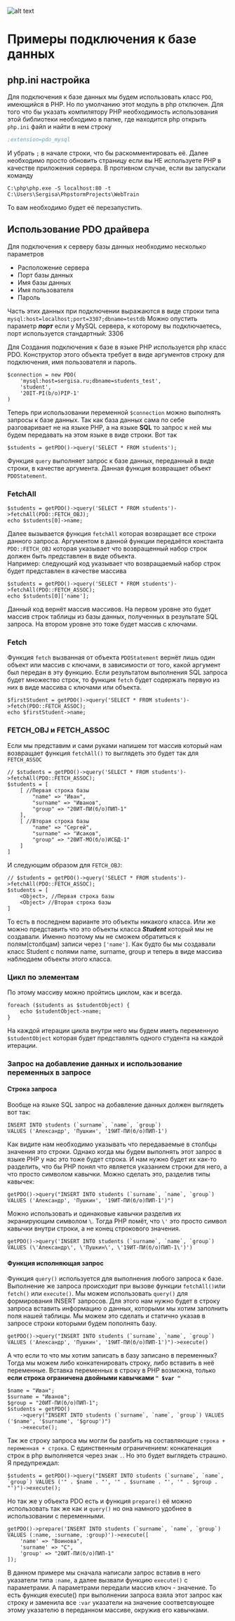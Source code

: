 ![alt text](https://github.com/Sergisa/WebTrain/blob/master/webTrain.png?raw=true)

# Примеры подключения к базе данных

## php.ini настройка

Для подключения к базе данных мы будем использовать класс ``PDO``, имеющийся в PHP. Но по умолчанию этот модуль в php
отключен. Для того что бы указать компилятору PHP необходимость использования этой библиотеки необходимо в папке, где
находится php открыть ``php.ini`` файл и найти в нем строку

```ini
;extension=pdo_mysql
```

И убрать ``;`` в начале строки, что бы раскомментировать её. Далее необходимо просто обновить страницу если вы НЕ
используете PHP в качестве приложения сервера. В противном случае, если вы запускали команду

```shell
C:\php\php.exe -S localhost:80 -t C:\Users\Sergisa\PhpstormProjects\WebTrain
```

То вам необходимо будет её перезапустить.

## Использование PDO драйвера

Для подключения к серверу базы данных необходимо несколько параметров

* Расположение сервера
* Порт базы данных
* Имя базы данных
* Имя пользователя
* Пароль

Часть этих данных при подключении выражаются в виде строки типа ``mysql:host=localhost;port=3307;dbname=testdb``
Можно опустить параметр _**порт**_ если у MySQL сервера, к которому вы подключаетесь, порт используется стандартный:
3306

Для Создания подключения к базе в языке PHP используется php класс PDO. Конструктор этого объекта требует в виде
аргументов
строку для подключения, имя пользователя и пароль.

```injectablephp
$connection = new PDO(
    'mysql:host=sergisa.ru;dbname=students_test',
    'student',
    '20IT-PI(b/o)PIP-1'
)
```

Теперь при использовании переменной ``$connection`` можно выполнять запросы к базе данных. Так как база данных сама по
себе разговаривает не на языке PHP, а на языке **SQL** то запрос к ней мы будем передавать на этом языке в виде строки.
Вот так

```injectablephp
$students = getPDO()->query('SELECT * FROM students');
```

Функция ```query``` выполняет запрос к базе данных, переданный в виде строки, в качестве аргумента.
Данная функция возвращает объект ``PDOStatement``.

### FetchAll

```injectablephp
$students = getPDO()->query('SELECT * FROM students')->fetchAll(PDO::FETCH_OBJ);
echo $students[0]->name;
```

Далее вызывается функция ``fetchAll`` которая возвращает все строки данного запроса. Аргументом в данной функции
передаётся константа ``PDO::FETCH_OBJ`` которая указывает что возвращенный набор строк должен быть представлен в виде
объекта.  
Например: следующий код указывает что возвращаемый набор строк будет представлен в качестве массива

```injectablephp
$students = getPDO()->query('SELECT * FROM students')->fetchAll(PDO::FETCH_ASSOC);
echo $students[0]['name'];
```

Данный код вернёт массив массивов. На первом уровне это будет массив строк таблицы из базы данных, полученных в
результате SQL запроса. На втором уровне это тоже будет массив с ключами.

### Fetch

Функция ``fetch`` вызванная от объекта ``PDOStatement`` вернёт лишь один объект или массив с ключами, в зависимости от
того, какой аргумент был передан в эту функцию. Если результатом выполнения SQL запроса будет множество строк, то
функция ``fetch`` будет содержать первую из них в виде массива с ключами или объекта.

```injectablephp
$firstStudent = getPDO()->query('SELECT * FROM students')->fetch(PDO::FETCH_ASSOC);
echo $firstStudent->name;
```

### FETCH_OBJ и FETCH_ASSOC

Если мы представим и сами руками напишем тот массив который нам возвращает функция ``fetchAll()`` то выглядеть это будет
так для ``FETCH_ASSOC``

```injectablephp
// $students = getPDO()->query('SELECT * FROM students')->fetchAll(PDO::FETCH_ASSOC);
$students = [
    [ //Первая строка базы
        "name" => "Иван",
        "surname" => "Иванов",
        "group" => "20ИТ-ПИ(б/о)ПИП-1"
    ],
    [ //Вторая строка базы
        "name" => "Сергей",
        "surname" => "Исаков",
        "group" => "20ИТ-МО(б/о)ИСБД-1"
    ]
]
```

И следующим образом для ``FETCH_OBJ``:

```injectablephp
// $students = getPDO()->query('SELECT * FROM students')->fetchAll(PDO::FETCH_ASSOC);
$students = [
    <Object>, //Первая строка базы
    <Object> //Вторая строка базы
]
```

То есть в последнем варианте это объекты никакого класса. Или же можно представить что это объекты класса _**Student**_
который мы не создавали. Именно поэтому мы не сможем обратиться к полям(столбцам) записи через ``['name']``. Как будто
бы мы создавали класс Student с полями name, surname, group и теперь в виде массива наблюдаем объекты этого класса.

### Цикл по элементам

По этому массиву можно пройтись циклом, как и всегда.

```injectablephp
foreach ($students as $studentObject) {
    echo $studentObject->name;
}
```

На каждой итерации цикла внутри него мы будем иметь переменную ``$studentObject`` которая будет представлять одного
студента на каждой итерации.

### Запрос на добавление данных и использование переменных в запросе

#### Строка запроса

Вообще на языке SQL запрос на добавление данных должен выглядеть вот так:

```mysql
INSERT INTO students (`surname`, `name`, `group`)
VALUES ('Александр', 'Пушкин', '19ИТ-ПИ(б/о)ПИП-1')
```

Как видите нам необходимо указывать что передаваемые в столбцы значения это строки. Однако когда мы будем выполнять этот
запрос в языке PHP у нас это тоже будет строка. И нам нужно будет их как-то разделить, что бы PHP понял что является
указанием строки для него, а что просто символом кавычки.
Можно сделать это, разделив типы кавычек:

```injectablephp
getPDO()->query("INSERT INTO students (`surname`, `name`, `group`) VALUES ('Александр', 'Пушкин', '19ИТ-ПИ(б/о)ПИП-1')")
```

Можно использовать и одинаковые кавычки разделив их экранирующим символом `\`. Тогда PHP помёт, что ``\'`` это просто
символ кавычки внутри строки, а не конец строкового значения.

```injectablephp
getPDO()->query('INSERT INTO students (`surname`, `name`, `group`) VALUES (\'Александр\', \'Пушкин\', \'19ИТ-ПИ(б/о)ПИП-1\')')
```

#### Функция исполняющая запрос

Функция ``query()`` используется для выполнения любого запроса к базе. Выполнение же запроса происходит при вызове
функции ``fetchAll()``или ``fetch()`` или ``execute()``. Мы можем использовать ``query()`` для формирования INSERT
запросов. Для этого нам нужно будет в строку запроса вставить информацию о данных, которыми мы хотим заполнить поля
нашей таблицы. Мы можем это сделать и статично указав в запросе строки которыми будем пополнять базу.

```injectablephp
getPDO()->query("INSERT INTO students (`surname`, `name`, `group`) VALUES ('Александр', 'Пушкин', '19ИТ-ПИ(б/о)ПИП-1')")->execute()
```

А что если то что мы хотим записать в базу записано в переменных? Тогда мы можем либо конкатенировать строку, либо
вставить в неё переменные.
Вставка переменных в строку в PHP возможна, только **если строка ограничена двойными кавычками ``" $var "``**

```injectablephp
$name = "Иван";
$surname = "Иванов";
$group = "20ИТ-ПИ(б/о)ПИП-1";
$students = getPDO()
    ->query("INSERT INTO students (`surname`, `name`, `group`) VALUES ('$name', '$surname', '$group')")
    ->execute();
```

Так же строку запроса мы могли бы разбить на составляющие `строка + переменная + строка`. С единственным ограничением:
конкатенация строк в php выполняется через знак ``.``. Но это будет выглядеть страшно. Я предупреждал:

```injectablephp
$students = getPDO()->query("INSERT INTO students (`surname`, `name`, `group`) VALUES ('" . $name . "', '" . $surname . "', '" . $group . "')")->execute();
```

Но так же у объекта PDO есть и функция ``prepare()`` её можно использовать так же как и ``query()`` но она намного
удобнее в использовании с переменными.

```injectablephp
getPDO()->prepare('INSERT INTO students (`surname`, `name`, `group`) VALUES (:name, :surname, :group)')->execute([
    'name' => "Воинова",
    'surname' => "C",
    'group' => "20ИТ-ПИ(б/о)ПИП-1"
]);
```

В данном примере мы сначала написали запрос вставив в него указатели типа ``:name``, а далее вызвали функцию `execute()`
с параметрами. А параметрами передали массив ключ - значение. То есть функция execute() при выполнении запроса взяла
этот запрос как строку и заменила все `:var` указатели на значение соответсвующее этому указателю в переданном массиве,
окружив его кавычками.